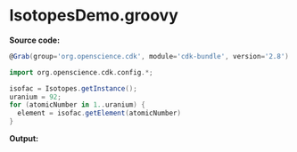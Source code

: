 # IsotopesDemo.groovy
**Source code:**
```groovy
@Grab(group='org.openscience.cdk', module='cdk-bundle', version='2.8')

import org.openscience.cdk.config.*;

isofac = Isotopes.getInstance();
uranium = 92;
for (atomicNumber in 1..uranium) {
  element = isofac.getElement(atomicNumber)
}
```
**Output:**
```plain
```

